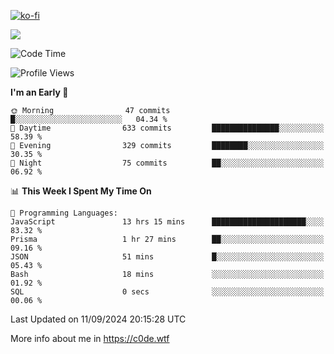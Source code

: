 [![ko-fi](https://ko-fi.com/img/githubbutton_sm.svg)](https://ko-fi.com/Z8Z4Y2LKX)

<a href="https://wakatime.com"><img src="https://wakatime.com/share/@c0dezin/b7f18a7c-ab3a-40b8-8bc7-b1b7bf71f1d6.svg" /></a>

<!--START_SECTION:waka-->
![Code Time](http://img.shields.io/badge/Code%20Time-101%20hrs%2019%20mins-blue)

![Profile Views](http://img.shields.io/badge/Profile%20Views-0-blue)

**I'm an Early 🐤** 

```text
🌞 Morning                47 commits          █░░░░░░░░░░░░░░░░░░░░░░░░   04.34 % 
🌆 Daytime                633 commits         ███████████████░░░░░░░░░░   58.39 % 
🌃 Evening                329 commits         ████████░░░░░░░░░░░░░░░░░   30.35 % 
🌙 Night                  75 commits          ██░░░░░░░░░░░░░░░░░░░░░░░   06.92 % 
```


📊 **This Week I Spent My Time On** 

```text
💬 Programming Languages: 
JavaScript               13 hrs 15 mins      █████████████████████░░░░   83.32 % 
Prisma                   1 hr 27 mins        ██░░░░░░░░░░░░░░░░░░░░░░░   09.16 % 
JSON                     51 mins             █░░░░░░░░░░░░░░░░░░░░░░░░   05.43 % 
Bash                     18 mins             ░░░░░░░░░░░░░░░░░░░░░░░░░   01.92 % 
SQL                      0 secs              ░░░░░░░░░░░░░░░░░░░░░░░░░   00.06 % 
```


 Last Updated on 11/09/2024 20:15:28 UTC
<!--END_SECTION:waka-->

More info about me in https://c0de.wtf
